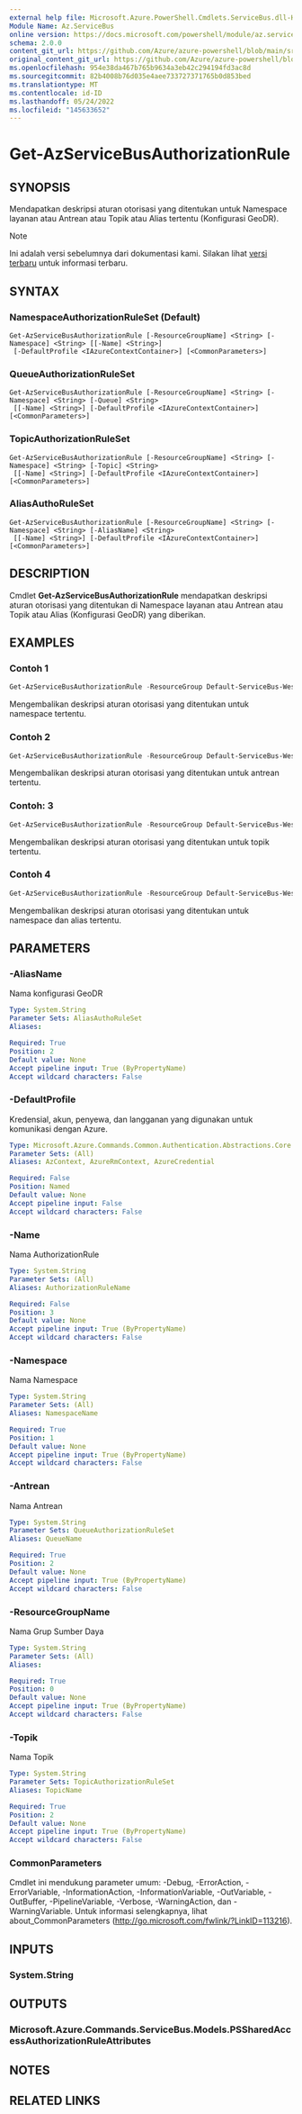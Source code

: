 ```yaml
---
external help file: Microsoft.Azure.PowerShell.Cmdlets.ServiceBus.dll-Help.xml
Module Name: Az.ServiceBus
online version: https://docs.microsoft.com/powershell/module/az.servicebus/get-azservicebusauthorizationrule
schema: 2.0.0
content_git_url: https://github.com/Azure/azure-powershell/blob/main/src/ServiceBus/ServiceBus/help/Get-AzServiceBusAuthorizationRule.md
original_content_git_url: https://github.com/Azure/azure-powershell/blob/main/src/ServiceBus/ServiceBus/help/Get-AzServiceBusAuthorizationRule.md
ms.openlocfilehash: 954e38da467b765b9634a3eb42c294194fd3ac8d
ms.sourcegitcommit: 82b4008b76d035e4aee733727371765b0d853bed
ms.translationtype: MT
ms.contentlocale: id-ID
ms.lasthandoff: 05/24/2022
ms.locfileid: "145633652"
---
```

# Get-AzServiceBusAuthorizationRule

## SYNOPSIS
Mendapatkan deskripsi aturan otorisasi yang ditentukan untuk Namespace layanan atau Antrean atau Topik atau Alias tertentu (Konfigurasi GeoDR). 

> [!NOTE]
>Ini adalah versi sebelumnya dari dokumentasi kami. Silakan lihat [versi terbaru](/powershell/module/az.servicebus/get-azservicebusauthorizationrule) untuk informasi terbaru.

## SYNTAX

### NamespaceAuthorizationRuleSet (Default)
```
Get-AzServiceBusAuthorizationRule [-ResourceGroupName] <String> [-Namespace] <String> [[-Name] <String>]
 [-DefaultProfile <IAzureContextContainer>] [<CommonParameters>]
```

### QueueAuthorizationRuleSet
```
Get-AzServiceBusAuthorizationRule [-ResourceGroupName] <String> [-Namespace] <String> [-Queue] <String>
 [[-Name] <String>] [-DefaultProfile <IAzureContextContainer>] [<CommonParameters>]
```

### TopicAuthorizationRuleSet
```
Get-AzServiceBusAuthorizationRule [-ResourceGroupName] <String> [-Namespace] <String> [-Topic] <String>
 [[-Name] <String>] [-DefaultProfile <IAzureContextContainer>] [<CommonParameters>]
```

### AliasAuthoRuleSet
```
Get-AzServiceBusAuthorizationRule [-ResourceGroupName] <String> [-Namespace] <String> [-AliasName] <String>
 [[-Name] <String>] [-DefaultProfile <IAzureContextContainer>] [<CommonParameters>]
```

## DESCRIPTION
Cmdlet **Get-AzServiceBusAuthorizationRule** mendapatkan deskripsi aturan otorisasi yang ditentukan di Namespace layanan atau Antrean atau Topik atau Alias (Konfigurasi GeoDR) yang diberikan.

## EXAMPLES

### Contoh 1
```powershell
Get-AzServiceBusAuthorizationRule -ResourceGroup Default-ServiceBus-WestUS -Namespace SB-Example1 -Name AuthoRule1
```

Mengembalikan deskripsi aturan otorisasi yang ditentukan untuk namespace tertentu.

### Contoh 2
```powershell
Get-AzServiceBusAuthorizationRule -ResourceGroup Default-ServiceBus-WestUS -Namespace SB-Example1 -Queue SBQueue -Name AuthoRule1
```

Mengembalikan deskripsi aturan otorisasi yang ditentukan untuk antrean tertentu.

### Contoh: 3
```powershell
Get-AzServiceBusAuthorizationRule -ResourceGroup Default-ServiceBus-WestUS -Namespace SB-Example1 -Topic SBTopic -Name AuthoRule1
```

Mengembalikan deskripsi aturan otorisasi yang ditentukan untuk topik tertentu.

### Contoh 4
```powershell
Get-AzServiceBusAuthorizationRule -ResourceGroup Default-ServiceBus-WestUS -Namespace SB-Example1 -AliasName SBAlias -Name AuthoRule1
```

Mengembalikan deskripsi aturan otorisasi yang ditentukan untuk namespace dan alias tertentu.

## PARAMETERS

### -AliasName
Nama konfigurasi GeoDR

```yaml
Type: System.String
Parameter Sets: AliasAuthoRuleSet
Aliases:

Required: True
Position: 2
Default value: None
Accept pipeline input: True (ByPropertyName)
Accept wildcard characters: False
```

### -DefaultProfile
Kredensial, akun, penyewa, dan langganan yang digunakan untuk komunikasi dengan Azure.

```yaml
Type: Microsoft.Azure.Commands.Common.Authentication.Abstractions.Core.IAzureContextContainer
Parameter Sets: (All)
Aliases: AzContext, AzureRmContext, AzureCredential

Required: False
Position: Named
Default value: None
Accept pipeline input: False
Accept wildcard characters: False
```

### -Name
Nama AuthorizationRule

```yaml
Type: System.String
Parameter Sets: (All)
Aliases: AuthorizationRuleName

Required: False
Position: 3
Default value: None
Accept pipeline input: True (ByPropertyName)
Accept wildcard characters: False
```

### -Namespace
Nama Namespace

```yaml
Type: System.String
Parameter Sets: (All)
Aliases: NamespaceName

Required: True
Position: 1
Default value: None
Accept pipeline input: True (ByPropertyName)
Accept wildcard characters: False
```

### -Antrean
Nama Antrean

```yaml
Type: System.String
Parameter Sets: QueueAuthorizationRuleSet
Aliases: QueueName

Required: True
Position: 2
Default value: None
Accept pipeline input: True (ByPropertyName)
Accept wildcard characters: False
```

### -ResourceGroupName
Nama Grup Sumber Daya

```yaml
Type: System.String
Parameter Sets: (All)
Aliases:

Required: True
Position: 0
Default value: None
Accept pipeline input: True (ByPropertyName)
Accept wildcard characters: False
```

### -Topik
Nama Topik

```yaml
Type: System.String
Parameter Sets: TopicAuthorizationRuleSet
Aliases: TopicName

Required: True
Position: 2
Default value: None
Accept pipeline input: True (ByPropertyName)
Accept wildcard characters: False
```

### CommonParameters
Cmdlet ini mendukung parameter umum: -Debug, -ErrorAction, -ErrorVariable, -InformationAction, -InformationVariable, -OutVariable, -OutBuffer, -PipelineVariable, -Verbose, -WarningAction, dan -WarningVariable. Untuk informasi selengkapnya, lihat about_CommonParameters (http://go.microsoft.com/fwlink/?LinkID=113216).

## INPUTS

### System.String

## OUTPUTS

### Microsoft.Azure.Commands.ServiceBus.Models.PSSharedAccessAuthorizationRuleAttributes

## NOTES

## RELATED LINKS
